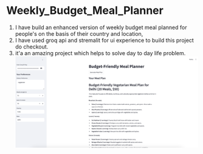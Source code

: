 # Weekly_Budget_Meal_Planner
1. I have build an enhanced version of weekly budget meal planned for people's on the basis of their country and location, 
2. I have used groq api and stremalit for ui experience to build this project do checkout.
3. it'a an amazing project which helps to solve day to day life problem.
![Alt text](images/image.png)
